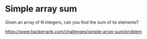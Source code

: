 # Simple array sum

Given an array of N integers, can you find the sum of its elements?

https://www.hackerrank.com/challenges/simple-array-sum/problem